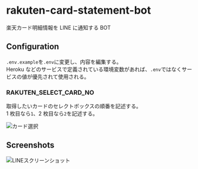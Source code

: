 # rakuten-card-statement-bot

楽天カード明細情報を LINE に通知する BOT

## Configuration

`.env.example`を`.env`に変更し、内容を編集する。  
Heroku などのサービスで定義されている環境変数があれば、`.env`ではなくサービスの値が優先されて使用される。

### RAKUTEN_SELECT_CARD_NO

取得したいカードのセレクトボックスの順番を記述する。  
1 枚目なら`1`、2 枚目なら`2`を記述する。  

![カード選択](https://raw.githubusercontent.com/suhrr/readme-images/master/rakuten-card-statement-bot/select_card.png)

## Screenshots
![LINEスクリーンショット](https://raw.githubusercontent.com/suhrr/readme-images/master/rakuten-card-statement-bot/line_1.jpg)
